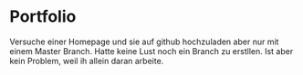 # Portfolio

Versuche einer Homepage und sie auf github hochzuladen aber nur mit einem Master Branch.
Hatte keine Lust noch ein Branch zu erstllen. Ist aber kein Problem, weil ih allein daran arbeite.
